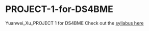 # PROJECT-1-for-DS4BME
Yuanwei_Xu_PROJECT 1 for DS4BME
Check out the [syllabus here](https://github.com/bcaffo/ds4bme_intro/blob/master/syllabus.md)

